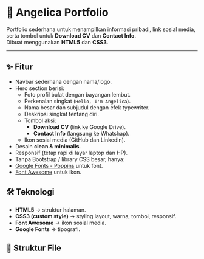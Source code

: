 # 🌸 Angelica Portfolio

Portfolio sederhana untuk menampilkan informasi pribadi, link sosial media, serta tombol untuk **Download CV** dan **Contact Info**.  
Dibuat menggunakan **HTML5** dan **CSS3**.

---

## ✨ Fitur
- Navbar sederhana dengan nama/logo.
- Hero section berisi:
  - Foto profil bulat dengan bayangan lembut.
  - Perkenalan singkat (`Hello, I'm Angelica`).
  - Nama besar dan subjudul dengan efek typewriter.
  - Deskripsi singkat tentang diri.
  - Tombol aksi:
    - **Download CV** (link ke Google Drive).
    - **Contact Info** (langsung ke Whatshap).
  - Ikon sosial media (GitHub dan LinkedIn).
- Desain **clean & minimalis**.
- Responsif (tetap rapi di layar laptop dan HP).
- Tanpa Bootstrap / library CSS besar, hanya:
- [Google Fonts - Poppins](https://fonts.google.com/specimen/Poppins) untuk font.
- [Font Awesome](https://fontawesome.com/) untuk ikon.

## 🛠️ Teknologi
- **HTML5** → struktur halaman.
- **CSS3 (custom style)** → styling layout, warna, tombol, responsif.
- **Font Awesome** → ikon sosial media.
- **Google Fonts** → tipografi.


## 📂 Struktur File
